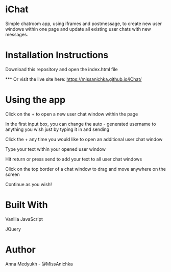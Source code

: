# iChat
Simple chatroom app, using iframes and postmessage, to create new user windows within one page and update all existing user chats with new messages.

# Installation Instructions
Download this repository and open the index.html file

*** Or visit the live site here: https://missanichka.github.io/iChat/

# Using the app
Click on the + to open a new user chat window within the page

In the first input box, you can change the auto - generated username to anything you wish just by typing it in and sending

Click the + any time you would like to open an additional user chat window

Type your text within your opened user window

Hit return or press send to add your text to all user chat windows

Click on the top border of a chat window to drag and move anywhere on the screen

Continue as you wish!

# Built With
Vanilla JavaScript

JQuery

# Author
Anna Medyukh - @MissAnichka
